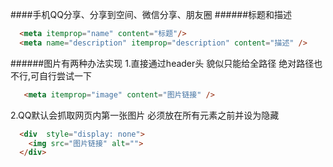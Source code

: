 ####手机QQ分享、分享到空间、微信分享、朋友圈
######标题和描述
```html
  <meta itemprop="name" content="标题"/>
  <meta name="description" itemprop="description" content="描述" />
```
######图片有两种办法实现
1.直接通过header头  貌似只能给全路径 绝对路径也不行,可自行尝试一下
```html
   <meta itemprop="image" content="图片链接" />
```
2.QQ默认会抓取网页内第一张图片  必须放在所有元素之前并设为隐藏
```html
  <div  style="display: none">
    <img src="图片链接" alt="">
  </div>
```
